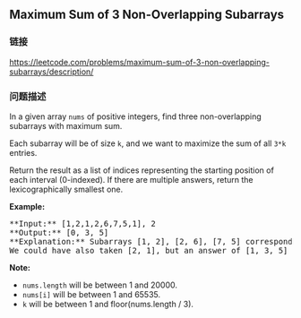 ## Maximum Sum of 3 Non-Overlapping Subarrays  
### 链接  
https://leetcode.com/problems/maximum-sum-of-3-non-overlapping-subarrays/description/  
### 问题描述

In a given array `nums` of positive integers, find three non-overlapping subarrays with maximum sum.



Each subarray will be of size `k`, and we want to maximize the sum of all `3*k` entries.



Return the result as a list of indices representing the starting position of each interval (0-indexed).  If there are multiple answers, return the lexicographically smallest one.


**Example:**<br />
<pre>
**Input:** [1,2,1,2,6,7,5,1], 2
**Output:** [0, 3, 5]
**Explanation:** Subarrays [1, 2], [2, 6], [7, 5] correspond to the starting indices [0, 3, 5].
We could have also taken [2, 1], but an answer of [1, 3, 5] would be lexicographically larger.
</pre>


**Note:**<br />
- `nums.length` will be between 1 and 20000.
- `nums[i]` will be between 1 and 65535.
- `k` will be between 1 and floor(nums.length / 3).

